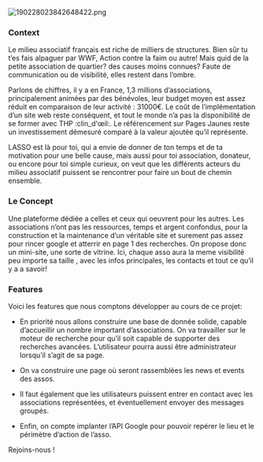 
![190228023842648422.png](https://nsa40.casimages.com/img/2019/02/28//190228023842648422.png)


### Context


Le milieu associatif français est riche de milliers de structures. Bien sûr tu t’es fais alpaguer par WWF, Action contre la faim ou autre! Mais quid de la petite association de quartier? des causes moins connues? Faute de communication ou de visibilité, elles restent dans l’ombre.

Parlons de chiffres, il y a en France, 1,3 millions d’associations, principalement animées par des bénévoles, leur budget moyen est assez réduit en comparaison de leur activité : 31000€. Le coût de l’implémentation d’un site web reste conséquent, et tout le monde n’a pas la disponibilité de se former avec THP :clin_d'œil:. Le référencement sur Pages Jaunes reste un investissement démesuré comparé à la valeur ajoutée qu’il représente.

LASSO est là pour toi, qui a envie de donner de ton temps et de ta motivation pour une belle cause,  mais aussi pour toi association, donateur, ou encore pour toi simple curieux, on veut que les différents acteurs du milieu associatif puissent se rencontrer pour faire un bout de chemin ensemble.


### Le Concept


Une plateforme dédiée a celles et ceux qui oeuvrent pour les autres. Les associations n’ont pas les ressources, temps et argent confondus, pour la construction et la maintenance d’un véritable site et surement pas assez pour rincer google et atterrir en page 1 des recherches. On propose donc un mini-site, une sorte de vitrine. Ici, chaque asso aura la meme visibilité peu importe sa taille , avec les infos principales, les contacts et tout ce qu’il y a a savoir!


### Features


Voici les features que nous comptons développer au cours de ce projet:

* En priorité nous allons construire une base de donnée solide, capable d’accueillir un nombre important d’associations. On va travailler sur le moteur de recherche pour qu’il soit capable de supporter des recherches avancées. L’utilisateur pourra aussi être administrateur lorsqu’il s’agit de sa page.

* On va construire une page où seront rassemblées les news et events des assos. 

* Il faut également que les utilisateurs puissent entrer en contact avec les associations représentées, et éventuellement envoyer des messages groupés. 

* Enfin, on compte implanter l’API Google pour pouvoir repérer le lieu et le périmètre d’action de l’asso.


Rejoins-nous !

